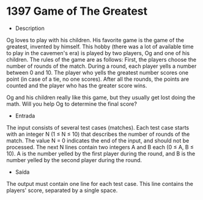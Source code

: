 # 1397 Game of The Greatest

- Description

Og loves to play with his children. His favorite game is the game of the greatest, invented by himself. This hobby (there was a lot of available time to play in the cavemen's era) is played by two players, Og and one of his children. The rules of the game are as follows: First, the players choose the number of rounds of the match. During a round, each player yells a number between 0 and 10. The player who yells the greatest number scores one point (in case of a tie, no one scores). After all the rounds, the points are counted and the player who has the greater score wins.

Og and his children really like this game, but they usually get lost doing the math. Will you help Og to determine the final score?

- Entrada

The input consists of several test cases (matches). Each test case starts with an integer N (1 ≤ N ≤ 10) that describes the number of rounds of the match. The value N = 0 indicates the end of the input, and should not be processed. The next N lines contain two integers A and B each (0 ≤ A, B ≤ 10). A is the number yelled by the first player during the round, and B is the number yelled by the second player during the round.

- Saída

The output must contain one line for each test case. This line contains the players' score, separated by a single space.
